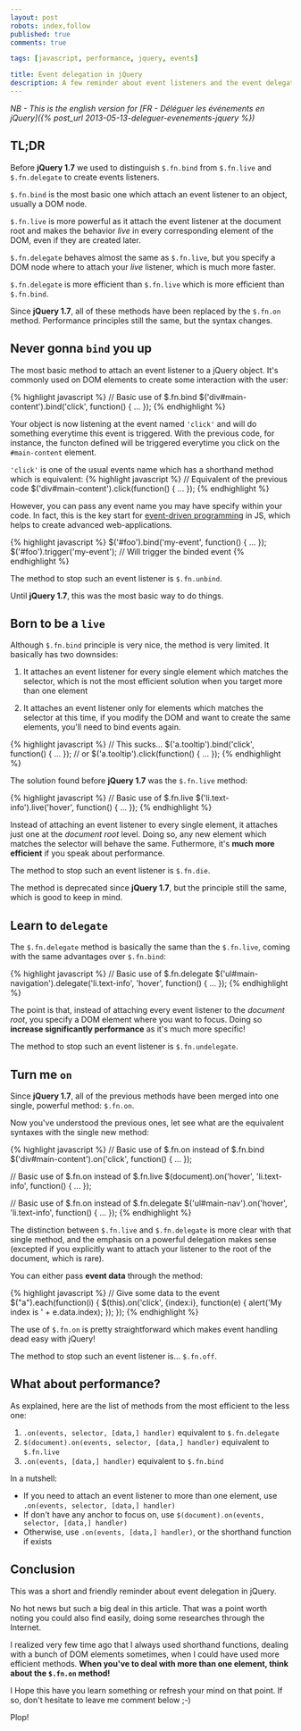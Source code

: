 ```yaml
---
layout: post
robots: index,follow
published: true
comments: true

tags: [javascript, performance, jquery, events]

title: Event delegation in jQuery
description: A few reminder about event listeners and the event delegation best practices in jQuery.
---
```


*NB - This is the english version for [FR - Déléguer les événements en jQuery]({% post_url 2013-05-13-deleguer-evenements-jquery %})*

## TL;DR

Before **jQuery 1.7** we used to distinguish `$.fn.bind` from `$.fn.live` and `$.fn.delegate` to create events listeners.

`$.fn.bind` is the most basic one which attach an event listener to an object, usually a DOM node.

`$.fn.live` is more powerful as it attach the event listener at the document root and makes the behavior *live* in every corresponding element of the DOM, even if they are created later.

`$.fn.delegate` behaves almost the same as `$.fn.live`, but you specify a DOM node where to attach your *live* listener, which is much more faster.

`$.fn.delegate` is more efficient than `$.fn.live` which is more efficient than `$.fn.bind`.

Since **jQuery 1.7**, all of these methods have been replaced by the `$.fn.on` method. Performance principles still the same, but the syntax changes.


## Never gonna `bind` you up

The most basic method to attach an event listener to a jQuery object. It's commonly used on DOM elements to create some interaction with the user:

{% highlight javascript %}
// Basic use of $.fn.bind
$('div#main-content').bind('click', function() { ... });
{% endhighlight %}

Your object is now listening at the event named `'click'` and will do something everytime this event is triggered. With the previous code, for instance, the functon defined will be triggered everytime you click on the `#main-content` element.

`'click'` is one of the usual events name which has a shorthand method which is equivalent:
{% highlight javascript %}
// Equivalent of the previous code
$('div#main-content').click(function() { ... });
{% endhighlight %}

However, you can pass any event name you may have specify within your code. In fact, this is the key start for [event-driven programming](http://en.wikipedia.org/wiki/Event-driven_programming) in JS, which helps to create advanced web-applications.

{% highlight javascript %}
$('#foo').bind('my-event', function() { ... });
$('#foo').trigger('my-event');  // Will trigger the binded event
{% endhighlight %}

<p class="islet">
    The method to stop such an event listener is <code>$.fn.unbind</code>.
</p>

Until **jQuery 1.7**, this was the most basic way to do things.


## Born to be a `live`

Although `$.fn.bind` principle is very nice, the method is very limited. It basically has two downsides:

1. It attaches an event listener for every single element which matches the selector, which is not the most efficient solution when you target more than one element

2. It attaches an event listener only for elements which matches the selector at this time, if you modify the DOM and want to create the same elements, you'll need to bind events again.

{% highlight javascript %}
// This sucks...
$('a.tooltip').bind('click', function() { ... });
// or $('a.tooltip').click(function() { ... });
{% endhighlight %}

The solution found before **jQuery 1.7** was the `$.fn.live` method:

{% highlight javascript %}
// Basic use of $.fn.live
$('li.text-info').live('hover', function() { ... });
{% endhighlight %}

Instead of attaching an event listener to every single element, it attaches just one at the *document root* level. Doing so, any new element which matches the selector will behave the same. Futhermore, it's **much more efficient** if you speak about performance.

<p class="islet">
    The method to stop such an event listener is <code>$.fn.die</code>.
</p>

The method is deprecated since **jQuery 1.7**, but the principle still the same, which is good to keep in mind.


## Learn to `delegate`

The `$.fn.delegate` method is basically the same than the `$.fn.live`, coming with the same advantages over `$.fn.bind`:

{% highlight javascript %}
// Basic use of $.fn.delegate
$('ul#main-navigation').delegate('li.text-info', 'hover', function() { ... });
{% endhighlight %}

The point is that, instead of attaching every event listener to the *document root*, you specify a DOM element where you want to focus. Doing so **increase significantly performance** as it's much more specific!

<p class="islet">
    The method to stop such an event listener is <code>$.fn.undelegate</code>.
</p>


## Turn me `on`

Since **jQuery 1.7**, all of the previous methods have been merged into one single, powerful method: `$.fn.on`.

Now you've understood the previous ones, let see what are the equivalent syntaxes with the single new method:

{% highlight javascript %}
// Basic use of $.fn.on instead of $.fn.bind
$('div#main-content').on('click', function() { ... });

// Basic use of $.fn.on instead of $.fn.live
$(document).on('hover', 'li.text-info', function() { ... });

// Basic use of $.fn.on instead of $.fn.delegate
$('ul#main-nav').on('hover', 'li.text-info', function() { ... });
{% endhighlight %}

The distinction between `$.fn.live` and `$.fn.delegate` is more clear with that single method, and the emphasis on a powerful delegation makes sense (excepted if you explicitly want to attach your listener to the root of the document, which is rare).

You can either pass **event data** through the method:

{% highlight javascript %}
// Give some data to the event
$("a").each(function(i) {
    $(this).on('click', {index:i}, function(e) {
        alert('My index is ' + e.data.index);
    });
});
{% endhighlight %}

The use of `$.fn.on` is pretty straightforward which makes event handling dead easy with jQuery!

<p class="islet">
    The method to stop such an event listener is... <code>$.fn.off</code>.
</p>

## What about performance?

As explained, here are the list of methods from the most efficient to the less one:

1. `.on(events, selector, [data,] handler)` equivalent to `$.fn.delegate`
2. `$(document).on(events, selector, [data,] handler)` equivalent to `$.fn.live`
3. `.on(events, [data,] handler)` equivalent to `$.fn.bind`

In a nutshell:

- If you need to attach an event listener to more than one element, use `.on(events, selector, [data,] handler)`
- If don't have any anchor to focus on, use `$(document).on(events, selector, [data,] handler)`
- Otherwise, use `.on(events, [data,] handler)`, or the shorthand function if exists

## Conclusion

This was a short and friendly reminder about event delegation in jQuery.

No hot news but such a big deal in this article. That was a point worth noting you could also find easily, doing some researches through the Internet.

I realized very few time ago that I always used shorthand functions, dealing with a bunch of DOM elements sometimes, when I could have used more efficient methods. **When you've to deal with more than one element, think about the `$.fn.on` method!**

I Hope this have you learn something or refresh your mind on that point. If so, don't hesitate to leave me comment below ;-)

Plop!